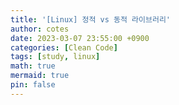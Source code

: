 ```yaml
---
title: '[Linux] 정적 vs 동적 라이브러리'
author: cotes
date: 2023-03-07 23:55:00 +0900
categories: [Clean Code] 
tags: [study, linux]
math: true
mermaid: true
pin: false
---
```

